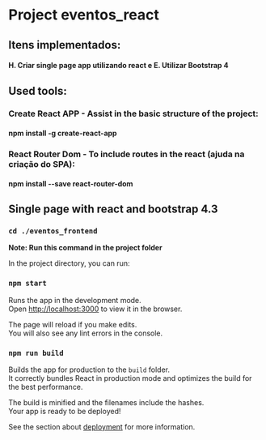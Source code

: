 # Project eventos_react

## Itens implementados:
#### H. Criar single page app utilizando react e E. Utilizar Bootstrap 4

## Used tools: 

### Create React APP - Assist in the basic structure of the project:
#### npm install -g create-react-app
### React Router Dom - To include routes in the react (ajuda na criação do SPA):
#### npm install --save react-router-dom

## Single page with react and bootstrap 4.3

### `cd ./eventos_frontend`

**Note: Run this command in the project folder**

In the project directory, you can run:

### `npm start`

Runs the app in the development mode.<br>
Open [http://localhost:3000](http://localhost:3000) to view it in the browser.

The page will reload if you make edits.<br>
You will also see any lint errors in the console.


### `npm run build`

Builds the app for production to the `build` folder.<br>
It correctly bundles React in production mode and optimizes the build for the best performance.

The build is minified and the filenames include the hashes.<br>
Your app is ready to be deployed!

See the section about [deployment](https://facebook.github.io/create-react-app/docs/deployment) for more information.
